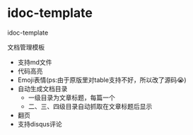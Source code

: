 # idoc-template

idoc-template

文档管理模板


- 支持md文件
- 代码高亮
- Emoji表情(ps:由于原版里对table支持不好，所以改了源码<span>:sob:</span>)
- 自动生成文档目录
    - 一级目录为文章标题，每篇一个
    - 二、三、四级目录自动抓取在文章标题后显示
- 翻页
- 支持disqus评论




